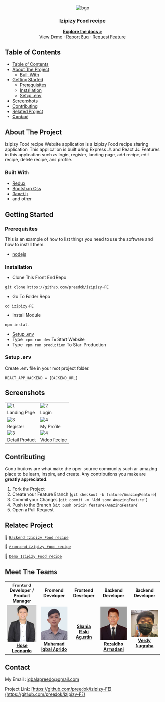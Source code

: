 <br />
<p align="center">
<div align="center">
  <img height="150" <img src="https://iili.io/H3zVku9.png" alt="logo" border="0"/>
</div>
  <h3 align="center">Izipizy Food recipe</h3>
  <p align="center">
    <a href="https://github.com/preedok/izipizy-FE"><strong>Explore the docs »</strong></a>
    <br />
    <a href="https://mama-recipe-izipizy.vercel.app/">View Demo</a>
    ·
    <a href="">Report Bug</a>
    ·
    <a href="">Request Feature</a>
  </p>
</p>

<!-- TABLE OF CONTENTS -->

## Table of Contents

- [Table of Contents](#table-of-contents)
- [About The Project](#about-the-project)
  - [Built With](#built-with)
- [Getting Started](#getting-started)
  - [Prerequisites](#prerequisites)
  - [Installation](#installation)
  - [Setup .env](#setup-env)
- [Screenshots](#screenshots)
- [Contributing](#contributing)
- [Related Project](#related-project)
- [Contact](#contact)

<!-- ABOUT THE PROJECT -->

## About The Project

Izipizy Food recipe Website application is a Izipizy Food recipe sharing application. This application is built using Express Js and React Js. Features in this application such as login, register, landing page, add recipe, edit recipe, delete recipe, and profile.

### Built With

- [Redux](https://redux.js.org/)
- [Bootstrap Css](https://getbootstrap.com/)
- [React js](https://reactjs.org/)
- and other

<!-- GETTING STARTED -->

## Getting Started

### Prerequisites

This is an example of how to list things you need to use the software and how to install them.

- [nodejs](https://nodejs.org/en/download/)

### Installation

- Clone This Front End Repo

```
git clone https://github.com/preedok/izipizy-FE
```

- Go To Folder Repo

```
cd izipizy-FE
```

- Install Module

```
npm install
```

- <a href="#setup-env">Setup .env</a>
- Type ` npm run dev` To Start Website
- Type ` npm run production` To Start Production

### Setup .env

Create .env file in your root project folder.

```
REACT_APP_BACKEND = [BACKEND_URL]
```

<!-- ROADMAP -->

## Screenshots

<table>
 <tr>
    <td><img width="350px" src="https://iili.io/HfrVZIp.png" border="0" alt="1" /></td>
    <td> <img width="350px" src="https://iili.io/HfrvxF2.png"  border="0"  alt="2" /></td>
  </tr>
   <tr>
    <td>Landing Page</td>
    <td>Login</td>
  </tr>

  <tr>
    <td><img width="350px"  src="https://iili.io/HfrvQl2.png" border="0" alt="3" /> </td>
     <td><img width="350px"  src="https://iili.io/HfrS5Ex.png"  border="0" alt="4" /></td>
  </tr>
   <tr>
    <td>Register</td>
     <td>My Profile</td>
  </tr>
  <tr>
    <td><img width="350px"  src="https://iili.io/HfrvQl2.png" border="0" alt="3" /> </td>
     <td><img width="350px"  src="https://iili.io/HfrS5Ex.png"  border="0" alt="4" /></td>
  </tr>
   <tr>
    <td>Detail Product</td>
     <td>Video Recipe</td>
  </tr>
  
 
</table>

<!-- CONTRIBUTING -->

## Contributing

Contributions are what make the open source community such an amazing place to be learn, inspire, and create. Any contributions you make are **greatly appreciated**.

1. Fork the Project
2. Create your Feature Branch (`git checkout -b feature/AmazingFeature`)
3. Commit your Changes (`git commit -m 'Add some AmazingFeature'`)
4. Push to the Branch (`git push origin feature/AmazingFeature`)
5. Open a Pull Request

## Related Project

:rocket: [`Backend Izipizy Food recipe`](https://github.com/hosealeonardo18/izipizy_backend)

:rocket: [`Frontend Izipizy Food recipe`](https://github.com/preedok/izipizy-FE)

:rocket: [`Demo Izipizy Food recipe`](https://mama-recipe-izipizy.vercel.app/)

<!-- Meet The Teams -->

## Meet The Teams

<center>
  <table align="center">
    <tr >
    <th >Frontend Developer / Product Manager</th>
      <th >Frontend Developer</th>
      <th >Frontend Developer</th>
      <th >Backend Developer</th>
      <th >Backend Developer</th>
    </tr>
    <tr >
      <td align="center">
        <a href="https://github.com/hosealeonardo18">
          <img width="200"  src="./documentation/hose.jpg" alt=""><br/>
          <b>Hose Leonardo</b>
        </a>
      </td>
      <td align="center">
        <a href="https://github.com/preedok">
          <img width="200"  src="./documentation/iqbal.jpg" alt=""><br/>
          <b>Muhamad Iqbal Aprido</b>
        </a>
      </td>
      <td align="center">
        <a href="https://github.com/Shaniara28">
          <img width="200"  src="./documentation/alif.jpg" alt=""><br/>
          <b>Shania Riski Agustin</b>
        </a>
      </td>
      <td align="center">
        <a href="https://github.com/RezaldhoArmadhani">
          <img width="200"  src="./documentation/aldho.jpg" alt=""><br/>
          <b>Rezaldho Armadani</b>
        </a>
      </td>
      <td align="center">
        <a href="https://github.com/VerdyNordsten">
          <img width="200"   src="./documentation/verdy.jpg" alt=""><br/>
          <b>Verdy Nugraha</b>
        </a>
      </td>
    </tr>
  </table>
</center>

<!-- CONTACT -->

## Contact

My Email : iqbalapreedo@gmail.com

Project Link: [https://github.com/preedok/izipizy-FE](https://github.com/preedok/izipizy-FE)
